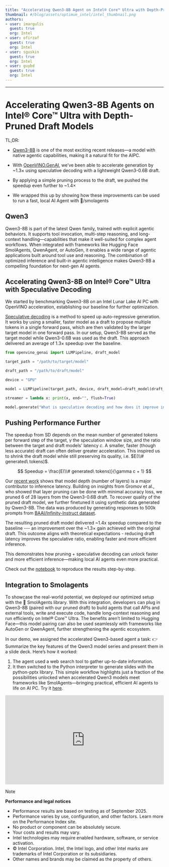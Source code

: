 ```yaml
---
title: "Accelerating Qwen3-8B Agent on Intel® Core™ Ultra with Depth-Pruned Draft Models" 
thumbnail: #/blog/assets/optimum_intel/intel_thumbnail.png
authors:
- user: imargulis
  guest: true
  org: Intel
- user: ofirzaf
  guest: true
  org: Intel  
- user: sguskin
  guest: true
  org: Intel  
- user: guybd
  guest: true
  org: Intel
---
```

****

# Accelerating Qwen3-8B Agents on Intel® Core™ Ultra with Depth-Pruned Draft Models

TL;DR:

-   [Qwen3-8B](https://qwenlm.github.io/blog/qwen3/) is one of the most exciting recent releases—a model with  native agentic capabilities, making it a natural fit for the AIPC.

-   With [OpenVINO.GenAI](https://github.com/openvinotoolkit/openvino.genai), we’ve been able to accelerate generation by ~1.3× using speculative decoding with a lightweight Qwen3-0.6B draft.

-   By applying a simple pruning process to the draft, we pushed the speedup even further to ~1.4×

-   We wrapped this up by showing how these improvements can be used to run a fast, local AI Agent with 🤗/smolagents

## Qwen3
Qwen3-8B is part of the latest Qwen family, trained with explicit agentic behaviors. It supports tool invocation, multi-step reasoning, and long-context handling—capabilities that make it well-suited for complex agent workflows. When integrated with frameworks like Hugging Face SmolAgents, QwenAgent, or AutoGen, it enables a wide range of agentic applications built around tool use and reasoning.
The combination of optimized inference and built-in agentic intelligence makes Qwen3-8B a compelling foundation for next-gen AI agents.


## Accelerating Qwen3-8B on Intel® Core™ Ultra with Speculative Decoding

We started by benchmarking Qwen3-8B on an Intel Lunar Lake AI PC with OpenVINO acceleration, establishing our baseline for further optimization.

[Speculative decoding](https://arxiv.org/abs/2211.17192) is a method to speed up auto-regressive generation. It works by using a smaller, faster model as a draft to propose multiple tokens in a single forward pass, which are then validated by the larger target model in one forward pass. In our setup, Qwen3-8B served as the target model while Qwen3-0.6B was used as the draft. This approach delivered an average of 1.3× speedup over the baseline.

```python
from openvino_genai import LLMPipeline, draft_model

target_path = "/path/to/target/model"

draft_path = "/path/to/draft/model"

device = "GPU"

model = LLMPipeline(target_path, device, draft_model=draft_model(draft_path, device))

streamer = lambda x: print(x, end="", flush=True)

model.generate("What is speculative decoding and how does it improve inference speed?", max_new_tokens=100, reamer=streamer)
```

## Pushing Performance Further

 The speedup from SD depends on the mean number of generated tokens per forward step of the target, $\gamma$ the speculation window size, and the ratio between the target and draft models' latency $c$. A smaller, faster (though less accurate) draft can often deliver greater acceleration. This inspired us to shrink the draft model while still preserving its quality, i.e. $E(\\# generated\ tokens)$.

$$
Speedup = \frac{E(\\# generated\ tokens)}{\gamma c + 1}
$$

Our [recent work](https://huggingface.co/papers/2411.11055) shows that model depth (number of layers) is a major contributor to inference latency. Building on insights from Gromov et al., who showed that layer pruning can be done with minimal accuracy loss, we pruned 6 of 28 layers from the Qwen3-0.6B draft.
To recover quality of the pruned draft model, we further finetuned it using synthetic data generated by Qwen3-8B.
The data was produced by generating responses to 500k prompts from [BAAI/Infinity-Instruct dataset](https://huggingface.co/datasets/BAAI/Infinity-Instruct).

The resulting pruned draft model delivered \~1.4x speedup compared to the baseline --- an improvement over the \~1.3× gain achieved with the original draft. This outcome aligns with theoretical expectations - reducing draft latency improves the speculative ratio, enabling faster and more efficient inference.

This demonstrates how pruning + speculative decoding can unlock faster and more efficient inference—making local AI agents even more practical.

Check out the [notebook](https://github.com/guybd/openvino_notebooks/blob/latest/supplementary_materials/notebooks/qwen-3/qwen3.ipynb) to reproduce the results step-by-step. 


## Integration to Smolagents

To showcase the real-world potential, we deployed our optimized setup with the 🤗 SmolAgents library. With this integration, developers can plug in Qwen3-8B (paired with our pruned draft) to build agents that call APIs and external tools, write and execute code, handle long-context reasoning and run efficiently on Intel® Core™ Ultra.
The benefits aren’t limited to Hugging Face—this model pairing can also be used seamlessly with frameworks like AutoGen or QwenAgent, further strengthening the agentic ecosystem.

In our demo, we assigned the accelerated Qwen3-based agent a task:
 👉 Summarize the key features of the Qwen3 model series and present them in a slide deck.
Here’s how it worked:
1.	The agent used a web search tool to gather up-to-date information.
2.	It then switched to the Python interpreter to generate slides with the python-pptx library.
This simple workflow highlights just a fraction of the possibilities unlocked when accelerated Qwen3 models meet frameworks like SmolAgents—bringing practical, efficient AI agents to life on AI PC. Try it [here](https://github.com/guybd/openvino_notebooks/blob/latest/supplementary_materials/notebooks/qwen-3/smolagents/qwen3_agent.ipynb).

<iframe width="100%" style="aspect-ratio: 16 / 9;"src="https://youtu.be/_ng5jXkN1Qc" title="YouTube video player" frameborder="0" allow="accelerometer; autoplay; clipboard-write; encrypted-media; gyroscope; picture-in-picture" allowfullscreen></iframe>

> [!NOTE]
> **Performance and legal notices**
>
> - Performance results are based on testing as of September 2025.
> - Performance varies by use, configuration, and other factors. Learn more on the Performance Index site.
> - No product or component can be absolutely secure.
> - Your costs and results may vary.
> - Intel technologies may require enabled hardware, software, or service activation.
> - © Intel Corporation. Intel, the Intel logo, and other Intel marks are trademarks of Intel Corporation or its subsidiaries.
> - Other names and brands may be claimed as the property of others.
